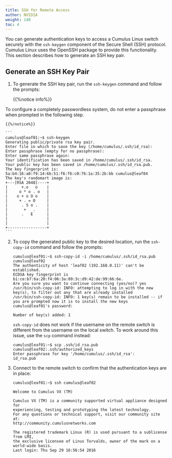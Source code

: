 ```yaml
---
title: SSH for Remote Access
author: NVIDIA
weight: 140
toc: 4
---
```

You can generate authentication keys to access a Cumulus Linux switch securely with the `ssh-keygen` component of the Secure Shell (SSH) protocol. Cumulus Linux uses the OpenSSH package to provide this functionality. This section describes how to generate an SSH key pair.

## Generate an SSH Key Pair

1. To generate the SSH key pair, run the `ssh-keygen` command and follow the prompts:

    {{%notice info%}}

To configure a completely passwordless system, do not enter a passphrase when prompted in the following step.

    {{%/notice%}}

    ```
    cumulus@leaf01:~$ ssh-keygen
    Generating public/private rsa key pair.
    Enter file in which to save the key (/home/cumulus/.ssh/id_rsa):
    Enter passphrase (empty for no passphrase):
    Enter same passphrase again:
    Your identification has been saved in /home/cumulus/.ssh/id_rsa.
    Your public key has been saved in /home/cumulus/.ssh/id_rsa.pub.
    The key fingerprint is:
    5a:b4:16:a0:f9:14:6b:51:f6:f6:c0:76:1a:35:2b:bb cumulus@leaf04
    The key's randomart image is:
    +---[RSA 2048]----+
    |      +.o   o    |
    |     o * o . o   |
    |    o + o O o    |
    |     + . = O     |
    |      . S o .    |
    |       +   .     |
    |      .   E      |
    |                 |
    |                 |
    +-----------------+
    ```

2. To copy the generated public key to the desired location, run the `ssh-copy-id` command and follow the prompts:

    ```
    cumulus@leaf01:~$ ssh-copy-id -i /home/cumulus/.ssh/id_rsa.pub cumulus@leaf02
    The authenticity of host 'leaf02 (192.168.0.11)' can't be established.
    ECDSA key fingerprint is b1:ce:b7:6a:20:f4:06:3a:09:3c:d9:42:de:99:66:6e.
    Are you sure you want to continue connecting (yes/no)? yes
    /usr/bin/ssh-copy-id: INFO: attempting to log in with the new key(s), to filter out any that are already installed
    /usr/bin/ssh-copy-id: INFO: 1 key(s) remain to be installed -- if you are prompted now it is to install the new keys
    cumulus@leaf01's password:

    Number of key(s) added: 1
    ```

   `ssh-copy-id` does not work if the username on the remote switch is different from the username on the local switch. To work around this issue, use the `scp` command instead:

    ```
    cumulus@leaf01:~$ scp .ssh/id_rsa.pub cumulus@leaf02:.ssh/authorized_keys
    Enter passphrase for key '/home/cumulus/.ssh/id_rsa':
    id_rsa.pub
    ```

3. Connect to the remote switch to confirm that the authentication keys are in place:

    ```
    cumulus@leaf01:~$ ssh cumulus@leaf02

    Welcome to Cumulus VX (TM)

    Cumulus VX (TM) is a community supported virtual appliance designed for
    experiencing, testing and prototyping the latest technology.
    For any questions or technical support, visit our community site at:
    http://community.cumulusnetworks.com

    The registered trademark Linux (R) is used pursuant to a sublicense from LMI,
    the exclusive licensee of Linus Torvalds, owner of the mark on a world-wide basis.
    Last login: Thu Sep 29 16:56:54 2016
    ```
